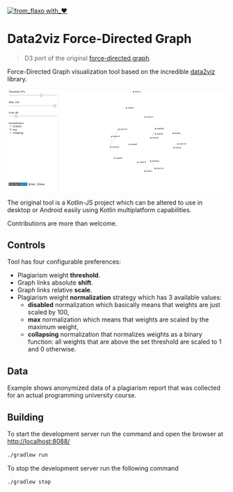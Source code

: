 [![from_flaxo with_♥](https://img.shields.io/badge/from_flaxo-with_♥-blue.svg)](https://github.com/tcibinan/flaxo)

# Data2viz Force-Directed Graph

> D3 port of the original [force-directed graph](https://beta.observablehq.com/@mbostock/d3-force-directed-graph).

Force-Directed Graph visualization tool based on the incredible 
[data2viz](https://github.com/data2viz/data2viz) library.

![plagiarism graph](docs/images/plagiarism_graph.png?raw=true)

The original tool is a Kotlin-JS project which can be altered to use in desktop or Android easily 
using Kotlin multiplatform capabilities.

Contributions are more than welcome.

## Controls

Tool has four configurable preferences:
 - Plagiarism weight **threshold**.
 - Graph links absolute **shift**.
 - Graph links relative **scale**.
 - Plagiarism weight **normalization** strategy which has 3 available values:
   - **disabled** normalization which basically means that weights are just scaled by 100,
   - **max** normalization which means that weights are scaled by the maximum weight,
   - **collapsing** normalization that normalizes weights as a binary function: all weights
   that are above the set threshold are scaled to 1 and 0 otherwise.

## Data

Example shows anonymized data of a plagiarism report that was collected for an actual programming university course.

## Building

To start the development server run the command and open the browser at [http://localhost:8088/](http://localhost:8088/)

```bash
./gradlew run
```

To stop the development server run the following command

```bash
./gradlew stop
```
